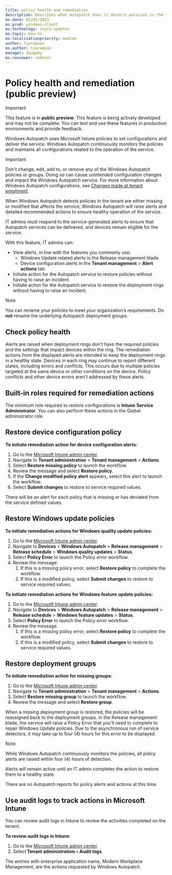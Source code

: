 ```yaml
---
title: policy health and remediation
description: Describes what Autopatch does it detects policies in the tenant are either missing or modified to states that affect the service
ms.date: 05/01/2023
ms.prod: windows-client
ms.technology: itpro-updates
ms.topic: how-to
ms.localizationpriority: medium
author: tiaraquan
ms.author: tiaraquan
manager: dougeby
ms.reviewer: rekhanr
---
```


# Policy health and remediation (public preview)

> [!IMPORTANT]
> This feature is in **public preview**. This feature is being actively developed and may not be complete. You can test and use these features in production environments and provide feedback.

Windows Autopatch uses Microsoft Intune policies to set configurations and deliver the service. Windows Autopatch continuously monitors the policies and maintains all configurations related to the operation of the service.

> [!IMPORTANT]
> Don't change, edit, add to, or remove any of the Windows Autopatch policies or groups. Doing so can cause unintended configuration changes and impact the Windows Autopatch service. For more information about Windows Autopatch configurations, see [Changes made at tenant enrollment](../references/windows-autopatch-changes-to-tenant.md).

When Windows Autopatch detects policies in the tenant are either missing or modified that affects the service, Windows Autopatch will raise alerts and detailed recommended actions to ensure healthy operation of the service.

IT admins must respond to the service-generated alerts to ensure that Autopatch services can be delivered, and devices remain eligible for the service.

With this feature, IT admins can:  

- View alerts, in line with the features you commonly use:
    - Windows Update related alerts in the Release management blade.
    - Device configuration alerts in the **Tenant management** > **Alert actions** tab.
- Initiate action for the Autopatch service to restore policies without having to raise an incident.
- Initiate action for the Autopatch service to restore the deployment rings without having to raise an incident.

> [!NOTE]
> You can rename your policies to meet your organization’s requirements. Do **not** rename the underlying Autopatch deployment groups.

## Check policy health

Alerts are raised when deployment rings don't have the required policies and the settings that impact devices within the ring. The remediation actions from the displayed alerts are intended to keep the deployment rings in a healthy state. Devices in each ring may continue to report different states, including errors and conflicts. This occurs due to multiple policies targeted at the same device or other conditions on the device. Policy conflicts and other device errors aren't addressed by these alerts.

## Built-in roles required for remediation actions

The minimum role required to restore configurations is **Intune Service Administrator**. You can also perform these actions in the Global administrator role.

## Restore device configuration policy  

**To initiate remediation action for device configuration alerts:**

1. Go to the [Microsoft Intune admin center](https://go.microsoft.com/fwlink/?linkid=2109431).
1. Navigate to **Tenant administration** > **Tenant management** > **Actions**.
1. Select **Restore missing policy** to launch the workflow.
1. Review the message and select **Restore policy**.
1. If the **Change modified policy alert** appears, select this alert to launch the workflow.
1. Select **Submit changes** to restore to service required values.

There will be an alert for each policy that is missing or has deviated from the service defined values.

## Restore Windows update policies  

**To initiate remediation actions for Windows quality update policies:**

1. Go to the [Microsoft Intune admin center](https://go.microsoft.com/fwlink/?linkid=2109431).
1. Navigate to **Devices** > **Windows Autopatch** > **Release management** > **Release schedule** > **Windows quality updates** > **Status**.
1. Select **Policy Error** to launch the Policy error workflow.
1. Review the message:
    1. If this is a missing policy error, select **Restore policy** to complete the workflow.
    2. If this is a modified policy, select **Submit changes** to restore to service required values.

**To initiate remediation actions for Windows feature update policies:**

1. Go to the [Microsoft Intune admin center](https://go.microsoft.com/fwlink/?linkid=2109431).  
1. Navigate to **Devices** > **Windows Autopatch** > **Release management** > **Release schedule** > **Windows feature updates** > **Status**.
1. Select **Policy Error** to launch the Policy error workflow.
1. Review the message.
    1. If this is a missing policy error, select **Restore policy** to complete the workflow.
    2. If this is a modified policy, select **Submit changes** to restore to service required values.

## Restore deployment groups  

**To initiate remediation action for missing groups:**

1. Go to the [Microsoft Intune admin center](https://go.microsoft.com/fwlink/?linkid=2109431).
1. Navigate to **Tenant administration** > **Tenant management** > **Actions**.
1. Select **Restore missing group** to launch the workflow.
1. Review the message and select **Restore group**.

When a missing deployment group is restored, the policies will be reassigned back to the deployment groups. In the Release management blade, the service will raise a Policy Error that you'll need to complete to repair Windows Update policies. Due to the asynchronous run of service detectors, it may take up to four (4) hours for this error to be displayed.

> [!NOTE]
> While Windows Autopatch continuously monitors the policies, all policy alerts are raised within four (4) hours of detection.<p>Alerts will remain active until an IT admin completes the action to restore them to a healthy state.</p>

There are no Autopatch reports for policy alerts and actions at this time.

## Use audit logs to track actions in Microsoft Intune

You can review audit logs in Intune to review the activities completed on the tenant.

**To review audit logs in Intune:**

1. Go to the [Microsoft Intune admin center](https://go.microsoft.com/fwlink/?linkid=2109431).
1. Select **Tenant administration** > **Audit logs**.

The entries with enterprise application name, Modern Workplace Management, are the actions requested by Windows Autopatch.
